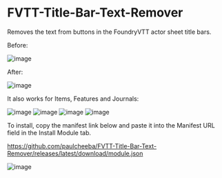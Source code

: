 # FVTT-Title-Bar-Text-Remover
Removes the text from buttons in the FoundryVTT actor sheet title bars.

Before:

![image](https://user-images.githubusercontent.com/75949480/127795616-8b61c8b7-2f9c-486d-af3f-9ed6174f4e10.png)

After:

![image](https://user-images.githubusercontent.com/75949480/127795705-871802a4-3167-4365-9992-19e2bf1838ae.png)

It also works for Items, Features and Journals:

![image](https://user-images.githubusercontent.com/75949480/127795984-9c1cbaba-3b84-4294-b797-eefb0a067776.png)
![image](https://user-images.githubusercontent.com/75949480/127796037-1c6a757a-ab23-497e-a4c7-afb3507388bd.png)
![image](https://user-images.githubusercontent.com/75949480/127796079-48087c26-33da-431d-8228-2b8863913ade.png)
![image](https://user-images.githubusercontent.com/75949480/127796234-ce7ff120-8dad-4991-9cf2-686d2007179c.png)

To install, copy the manifest link below and paste it into the Manifest URL field in the Install Module tab.

https://github.com/paulcheeba/FVTT-Title-Bar-Text-Remover/releases/latest/download/module.json

![image](https://user-images.githubusercontent.com/75949480/127799769-f6714c39-e482-4b02-ba69-fa71399fc863.png)
